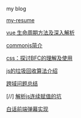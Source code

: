 my blog

[my-resume](https://github.com/zhuzhh/resume/issues/1)

[vue 生命周期方法及深入解析](https://github.com/zhuzhh/blog/issues/2)

[commonjs简介](https://github.com/zhuzhh/blog/issues/3)

[css：探讨BFC的理解及使用](https://github.com/zhuzhh/blog/issues/4)

[js的垃圾回收算法介绍](https://github.com/zhuzhh/blog/issues/5)

[跨域问题总结](https://github.com/zhuzhh/blog/issues/6)

[//] [解析js连续赋值的坑](https://github.com/zhuzhh/blog/issues/7)

[白话前端弹幕实现 ](https://github.com/zhuzhh/blog/issues/8)

